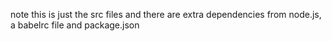 note this is just the src files and there are extra dependencies from node.js, a babelrc file and package.json
